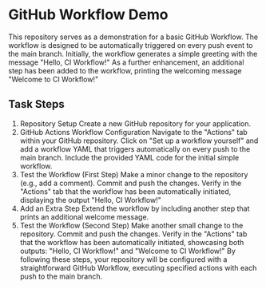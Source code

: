  # GitHub Workflow Demo
This repository serves as a demonstration for a basic GitHub Workflow. The workflow is designed to be automatically triggered on every push event to the main branch. Initially, the workflow generates a simple greeting with the message "Hello, CI Workflow!" As a further enhancement, an additional step has been added to the workflow, printing the welcoming message "Welcome to CI Workflow!"

## Task Steps
1. Repository Setup
Create a new GitHub repository for your application.
2. GitHub Actions Workflow Configuration
Navigate to the "Actions" tab within your GitHub repository.
Click on "Set up a workflow yourself" and add a workflow YAML that triggers automatically on every push to the main branch.
Include the provided YAML code for the initial simple workflow.
3. Test the Workflow (First Step)
Make a minor change to the repository (e.g., add a comment).
Commit and push the changes.
Verify in the "Actions" tab that the workflow has been automatically initiated, displaying the output "Hello, CI Workflow!"
4. Add an Extra Step
Extend the workflow by including another step that prints an additional welcome message.
5. Test the Workflow (Second Step)
Make another small change to the repository.
Commit and push the changes.
Verify in the "Actions" tab that the workflow has been automatically initiated, showcasing both outputs: "Hello, CI Workflow!" and "Welcome to CI Workflow!"
By following these steps, your repository will be configured with a straightforward GitHub Workflow, executing specified actions with each push to the main branch.
